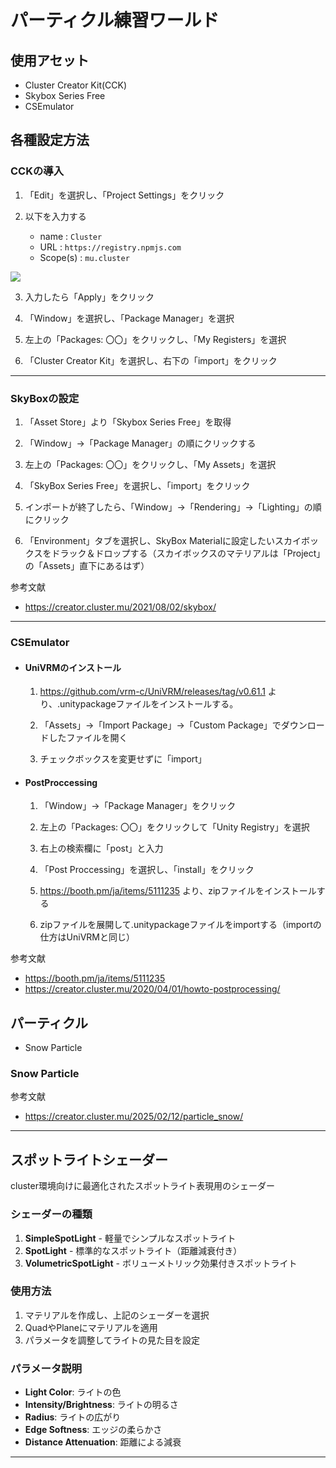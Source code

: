 # パーティクル練習ワールド

## 使用アセット
- Cluster Creator Kit(CCK)
- Skybox Series Free
- CSEmulator

## 各種設定方法

### CCKの導入
1. 「Edit」を選択し、「Project Settings」をクリック

2. 以下を入力する
    - name : `Cluster`
    - URL : `https://registry.npmjs.com`
    - Scope(s) : `mu.cluster`

![](https://github.com/user-attachments/assets/2beb2265-11ad-4ad1-b3d6-325db0f390e3)

3. 入力したら「Apply」をクリック

4. 「Window」を選択し、「Package Manager」を選択

5. 左上の「Packages: 〇〇」をクリックし、「My Registers」を選択

6. 「Cluster Creator Kit」を選択し、右下の「import」をクリック

---

### SkyBoxの設定
1. 「Asset Store」より「Skybox Series Free」を取得

2. 「Window」→「Package Manager」の順にクリックする

3. 左上の「Packages: 〇〇」をクリックし、「My Assets」を選択

4. 「SkyBox Series Free」を選択し、「import」をクリック

5. インポートが終了したら、「Window」→「Rendering」→「Lighting」の順にクリック

6. 「Environment」タブを選択し、SkyBox Materialに設定したいスカイボックスをドラック＆ドロップする（スカイボックスのマテリアルは「Project」の「Assets」直下にあるはず）

参考文献
- https://creator.cluster.mu/2021/08/02/skybox/

---

### CSEmulator
- #### UniVRMのインストール
    1. https://github.com/vrm-c/UniVRM/releases/tag/v0.61.1 より、.unitypackageファイルをインストールする。
    
    2. 「Assets」→「Import Package」→「Custom Package」でダウンロードしたファイルを開く

    3. チェックボックスを変更せずに「import」

- #### PostProccessing
    1. 「Window」→「Package Manager」をクリック

    2. 左上の「Packages: 〇〇」をクリックして「Unity Registry」を選択

    3. 右上の検索欄に「post」と入力

    4. 「Post Proccessing」を選択し、「install」をクリック

    5. https://booth.pm/ja/items/5111235 より、zipファイルをインストールする

    6. zipファイルを展開して.unitypackageファイルをimportする（importの仕方はUniVRMと同じ）


参考文献
- https://booth.pm/ja/items/5111235
- https://creator.cluster.mu/2020/04/01/howto-postprocessing/


## パーティクル
- Snow Particle

### Snow Particle
参考文献
- https://creator.cluster.mu/2025/02/12/particle_snow/

---

## スポットライトシェーダー
cluster環境向けに最適化されたスポットライト表現用のシェーダー

### シェーダーの種類
1. **SimpleSpotLight** - 軽量でシンプルなスポットライト
2. **SpotLight** - 標準的なスポットライト（距離減衰付き）
3. **VolumetricSpotLight** - ボリューメトリック効果付きスポットライト

### 使用方法
1. マテリアルを作成し、上記のシェーダーを選択
2. QuadやPlaneにマテリアルを適用
3. パラメータを調整してライトの見た目を設定

### パラメータ説明
- **Light Color**: ライトの色
- **Intensity/Brightness**: ライトの明るさ
- **Radius**: ライトの広がり
- **Edge Softness**: エッジの柔らかさ
- **Distance Attenuation**: 距離による減衰

---
